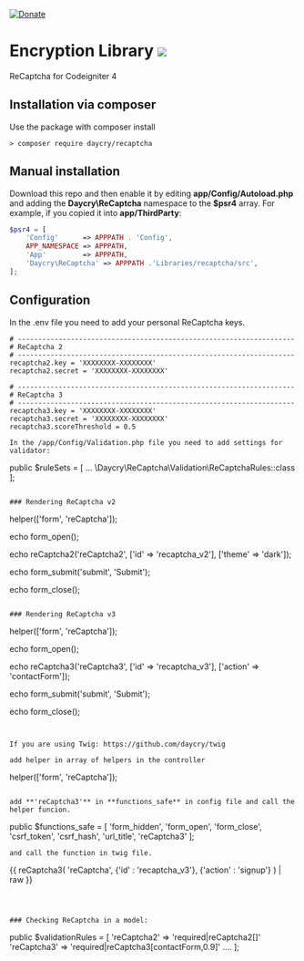 [![Donate](https://img.shields.io/badge/Donate-PayPal-green.svg)](https://www.paypal.com/donate?business=SYC5XDT23UZ5G&no_recurring=0&item_name=Thank+you%21&currency_code=EUR)

# Encryption Library [![](https://github.com/daycry/encryption/workflows/PHP%20Tests/badge.svg)](https://github.com/daycry/encryption/actions?query=workflow%3A%22PHP+Tests%22)

ReCaptcha for Codeigniter 4

## Installation via composer

Use the package with composer install

	> composer require daycry/recaptcha

## Manual installation

Download this repo and then enable it by editing **app/Config/Autoload.php** and adding the **Daycry\ReCaptcha**
namespace to the **$psr4** array. For example, if you copied it into **app/ThirdParty**:

```php
$psr4 = [
    'Config'      => APPPATH . 'Config',
    APP_NAMESPACE => APPPATH,
    'App'         => APPPATH,
    'Daycry\ReCaptcha' => APPPATH .'Libraries/recaptcha/src',
];

```
## Configuration

In the .env file you need to add your personal ReCaptcha keys.

```
# --------------------------------------------------------------------
# ReCaptcha 2
# --------------------------------------------------------------------
recaptcha2.key = 'XXXXXXXX-XXXXXXXX'
recaptcha2.secret = 'XXXXXXXX-XXXXXXXX'

# --------------------------------------------------------------------
# ReCaptcha 3
# --------------------------------------------------------------------
recaptcha3.key = 'XXXXXXXX-XXXXXXXX'
recaptcha3.secret = 'XXXXXXXX-XXXXXXXX'
recaptcha3.scoreThreshold = 0.5

In the /app/Config/Validation.php file you need to add settings for validator:

```
public $ruleSets = [
    ...
    \Daycry\ReCaptcha\Validation\ReCaptchaRules::class
];
```

### Rendering ReCaptcha v2

```
helper(['form', 'reCaptcha']);

echo form_open();

echo reCaptcha2('reCaptcha2', ['id' => 'recaptcha_v2'], ['theme' => 'dark']);

echo form_submit('submit', 'Submit');

echo form_close();
```

### Rendering ReCaptcha v3

```
helper(['form', 'reCaptcha']);

echo form_open();

echo reCaptcha3('reCaptcha3', ['id' => 'recaptcha_v3'], ['action' => 'contactForm']);

echo form_submit('submit', 'Submit');

echo form_close();
```


If you are using Twig: https://github.com/daycry/twig

add helper in array of helpers in the controller
```
helper(['form', 'reCaptcha']);
```

add **'reCaptcha3'** in **functions_safe** in config file and call the helper funcion.
```
public $functions_safe = [ 'form_hidden', 'form_open', 'form_close', 'csrf_token', 'csrf_hash', 'url_title', 'reCaptcha3' ];
```
and call the function in twig file.

```
{{ reCaptcha3( 'reCaptcha', {'id' : 'recaptcha_v3'}, {'action' : 'signup'} ) | raw }}
```



### Checking ReCaptcha in a model:

```
public $validationRules = [
    'reCaptcha2' => 'required|reCaptcha2[]'
    'reCaptcha3' => 'required|reCaptcha3[contactForm,0.9]'
    ....
];
```
